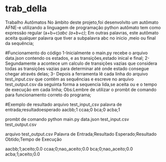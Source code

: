# trab_della
Trabalho Autômatos
No âmbito deste projeto,foi desenvolvito um autômato AFNE-e   utilizando  a linguagem de programação  python  autômato   tem como expressão regular (a+b+c)*abc (a+b+c)*;
Em outras palavras, este autômato aceita qualquer palavra que tiver  a subpalavra abc no inicio ,meio ou final da sequência;

#Funcionamento do código
1-Inicialmente o main.py recebe o arquivo data.json contendo os estados, e as transições,estado inical e final;
2-Segundamente a acontece um  calculo de transições vazias que considera todas as  transições vazias  para determinar até onde estado consegue chegar através delas;
3- Depois a ferramenta lê cada linha do arquivo test_input.csv que contêm  as sequências e escreve no arquivo test_output.csv da seguinta forma a sequencia lida,se aceita ou e o tempo de execução em cada linha;
Obs:Lembre de utilizar o prombt de comando para funcionamento correto do programa;


#Exemplo de resultado 
arquivo test_input_csv
palavra de entrada;resultadoesperado
aacbb;1
ccaa;0
bca;0
acba;1

prombt de comando
python main.py data.json test_input.csv test_output.csv

arquivo test_output.csv
Palavra de Entrada;Resultado Esperado;Resultado Obtido;Tempo de Execução

aacbb;1;aceito;0.0
ccaa;0;nao_aceito;0.0
bca;0;nao_aceito;0.0
acba;1;aceito;0.0










